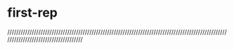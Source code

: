 # first-rep
/////////////////////////////////////////////////////////////////////////////////////////////////////////////////////////////////////
